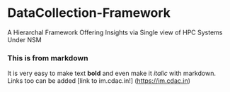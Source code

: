 # DataCollection-Framework
A Hierarchal Framework Offering Insights via Single view of HPC Systems Under NSM
### This is from markdown ###


It is very easy to make text **bold** and even make it *italic* with markdown.
Links too can be added [link to im.cdac.in!] (https://im.cdac.in)
